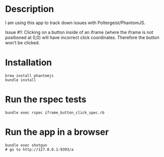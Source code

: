 # Description

I am using this app to track down issues with Poltergeist/PhantomJS.

Issue #1:  Clicking on a button inside of an iframe (where the iframe is not positioned at 0,0) will
have incorrect click coordinates.  Therefore the button won't be clicked.



# Installation

~~~
brew install phantomjs
bundle install
~~~

# Run the rspec tests

~~~
bundle exec rspec iframe_button_click_spec.rb
~~~

# Run the app in a browser

~~~
bundle exec shotgun
# go to http://127.0.0.1:9393/a
~~~


